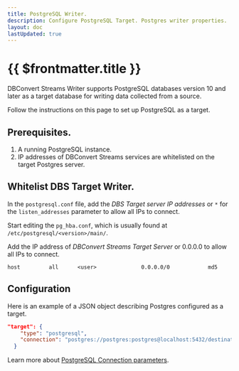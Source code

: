 ```yaml
---
title: PostgreSQL Writer.
description: Configure PostgreSQL Target. Postgres writer properties.
layout: doc
lastUpdated: true
---
```


# {{ $frontmatter.title }}

DBConvert Streams Writer supports PostgreSQL databases version 10 and later as a target database for writing data collected from a source.

Follow the instructions on this page to set up PostgreSQL as a target.

## Prerequisites.

1. A running PostgreSQL instance.
1. IP addresses of DBConvert Streams services are whitelisted on the target Postgres server.

## Whitelist DBS Target Writer.

In the `postgresql.conf` file, add the _DBS Target server IP addresses_ or `*` for the `listen_addresses` parameter to allow all IPs to connect.

Start editing the `pg_hba.conf`, which is usually found at `/etc/postgresql/<version>/main/`.

Add the IP address of _DBConvert Streams Target Server_ or 0.0.0.0 to allow all IPs to connect.

```
host         all      <user>              0.0.0.0/0            md5
```

## Configuration

Here is an example of a JSON object describing Postgres configured as a target.

```JSON
"target": {
    "type": "postgresql",
    "connection": "postgres://postgres:postgres@localhost:5432/destination"
  }
```

Learn more about [PostgreSQL Connection parameters](/sources/postgresql/postgresql-server#connection-parameter).
